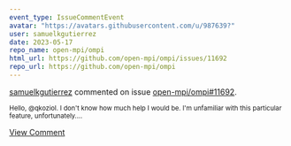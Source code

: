 ```yaml
---
event_type: IssueCommentEvent
avatar: "https://avatars.githubusercontent.com/u/987639?"
user: samuelkgutierrez
date: 2023-05-17
repo_name: open-mpi/ompi
html_url: https://github.com/open-mpi/ompi/issues/11692
repo_url: https://github.com/open-mpi/ompi
---
```


<a href='https://github.com/samuelkgutierrez' target='_blank'>samuelkgutierrez</a> commented on issue <a href='https://github.com/open-mpi/ompi/issues/11692' target='_blank'>open-mpi/ompi#11692</a>.

<small>Hello, @qkoziol. I don't know how much help I would be. I'm unfamiliar with this particular feature, unfortunately....</small>

<a href='https://github.com/open-mpi/ompi/issues/11692' target='_blank'>View Comment</a>